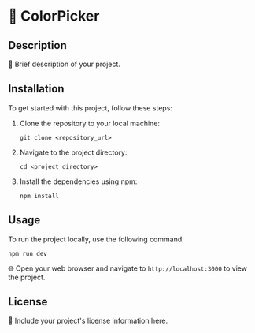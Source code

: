 # 🚀 ColorPicker

## Description
📝 Brief description of your project.

## Installation
To get started with this project, follow these steps:

1. Clone the repository to your local machine:
   ```
   git clone <repository_url>
   ```

2. Navigate to the project directory:
   ```
   cd <project_directory>
   ```

3. Install the dependencies using npm:
   ```
   npm install
   ```

## Usage
To run the project locally, use the following command:
   ```
   npm run dev
   ```

🌐 Open your web browser and navigate to `http://localhost:3000` to view the project.

## License
📄 Include your project's license information here.
```
